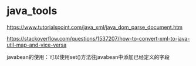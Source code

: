 # java_tools

https://www.tutorialspoint.com/java_xml/java_dom_parse_document.htm

https://stackoverflow.com/questions/1537207/how-to-convert-xml-to-java-util-map-and-vice-versa

javabean的使用：可以使用set()方法往javabean中添加已经定义的字段

